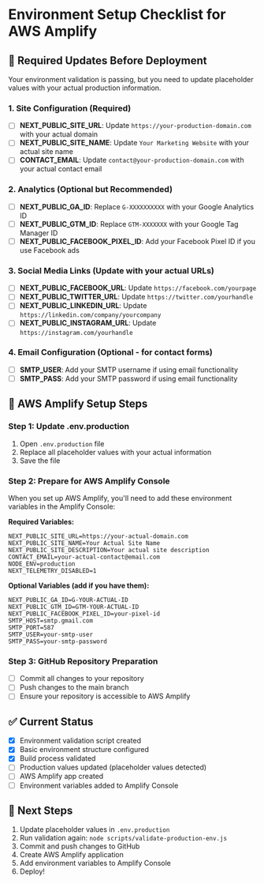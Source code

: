 # Environment Setup Checklist for AWS Amplify

## 🔧 Required Updates Before Deployment

Your environment validation is passing, but you need to update placeholder
values with your actual production information.

### 1. Site Configuration (Required)

- [ ] **NEXT_PUBLIC_SITE_URL**: Update `https://your-production-domain.com` with
      your actual domain
- [ ] **NEXT_PUBLIC_SITE_NAME**: Update `Your Marketing Website` with your
      actual site name
- [ ] **CONTACT_EMAIL**: Update `contact@your-production-domain.com` with your
      actual contact email

### 2. Analytics (Optional but Recommended)

- [ ] **NEXT_PUBLIC_GA_ID**: Replace `G-XXXXXXXXXX` with your Google Analytics
      ID
- [ ] **NEXT_PUBLIC_GTM_ID**: Replace `GTM-XXXXXXX` with your Google Tag Manager
      ID
- [ ] **NEXT_PUBLIC_FACEBOOK_PIXEL_ID**: Add your Facebook Pixel ID if you use
      Facebook ads

### 3. Social Media Links (Update with your actual URLs)

- [ ] **NEXT_PUBLIC_FACEBOOK_URL**: Update `https://facebook.com/yourpage`
- [ ] **NEXT_PUBLIC_TWITTER_URL**: Update `https://twitter.com/yourhandle`
- [ ] **NEXT_PUBLIC_LINKEDIN_URL**: Update
      `https://linkedin.com/company/yourcompany`
- [ ] **NEXT_PUBLIC_INSTAGRAM_URL**: Update `https://instagram.com/yourhandle`

### 4. Email Configuration (Optional - for contact forms)

- [ ] **SMTP_USER**: Add your SMTP username if using email functionality
- [ ] **SMTP_PASS**: Add your SMTP password if using email functionality

## 🚀 AWS Amplify Setup Steps

### Step 1: Update .env.production

1. Open `.env.production` file
2. Replace all placeholder values with your actual information
3. Save the file

### Step 2: Prepare for AWS Amplify Console

When you set up AWS Amplify, you'll need to add these environment variables in
the Amplify Console:

**Required Variables:**

```
NEXT_PUBLIC_SITE_URL=https://your-actual-domain.com
NEXT_PUBLIC_SITE_NAME=Your Actual Site Name
NEXT_PUBLIC_SITE_DESCRIPTION=Your actual site description
CONTACT_EMAIL=your-actual-contact@email.com
NODE_ENV=production
NEXT_TELEMETRY_DISABLED=1
```

**Optional Variables (add if you have them):**

```
NEXT_PUBLIC_GA_ID=G-YOUR-ACTUAL-ID
NEXT_PUBLIC_GTM_ID=GTM-YOUR-ACTUAL-ID
NEXT_PUBLIC_FACEBOOK_PIXEL_ID=your-pixel-id
SMTP_HOST=smtp.gmail.com
SMTP_PORT=587
SMTP_USER=your-smtp-user
SMTP_PASS=your-smtp-password
```

### Step 3: GitHub Repository Preparation

- [ ] Commit all changes to your repository
- [ ] Push changes to the main branch
- [ ] Ensure your repository is accessible to AWS Amplify

## ✅ Current Status

- [x] Environment validation script created
- [x] Basic environment structure configured
- [x] Build process validated
- [ ] Production values updated (placeholder values detected)
- [ ] AWS Amplify app created
- [ ] Environment variables added to Amplify Console

## 🔄 Next Steps

1. Update placeholder values in `.env.production`
2. Run validation again: `node scripts/validate-production-env.js`
3. Commit and push changes to GitHub
4. Create AWS Amplify application
5. Add environment variables to Amplify Console
6. Deploy!

